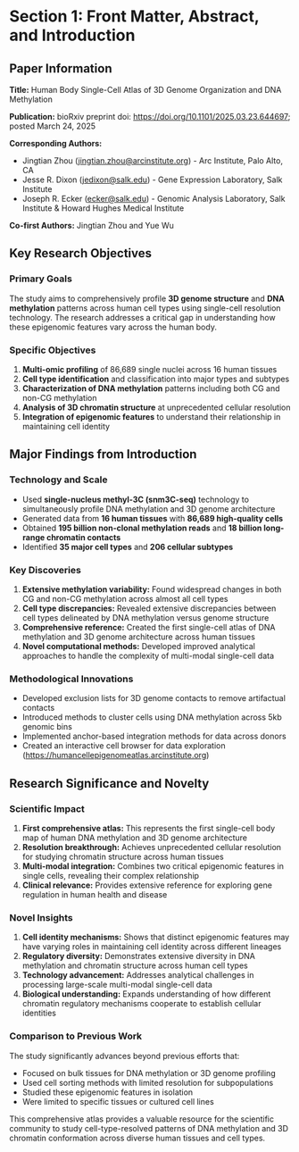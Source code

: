 # Section 1: Front Matter, Abstract, and Introduction

## Paper Information

**Title:** Human Body Single-Cell Atlas of 3D Genome Organization and DNA Methylation

**Publication:** bioRxiv preprint doi: https://doi.org/10.1101/2025.03.23.644697; posted March 24, 2025

**Corresponding Authors:**
- Jingtian Zhou (jingtian.zhou@arcinstitute.org) - Arc Institute, Palo Alto, CA
- Jesse R. Dixon (jedixon@salk.edu) - Gene Expression Laboratory, Salk Institute
- Joseph R. Ecker (ecker@salk.edu) - Genomic Analysis Laboratory, Salk Institute & Howard Hughes Medical Institute

**Co-first Authors:** Jingtian Zhou and Yue Wu

## Key Research Objectives

### Primary Goals
The study aims to comprehensively profile **3D genome structure** and **DNA methylation** patterns across human cell types using single-cell resolution technology. The research addresses a critical gap in understanding how these epigenomic features vary across the human body.

### Specific Objectives
1. **Multi-omic profiling** of 86,689 single nuclei across 16 human tissues
2. **Cell type identification** and classification into major types and subtypes
3. **Characterization of DNA methylation** patterns including both CG and non-CG methylation
4. **Analysis of 3D chromatin structure** at unprecedented cellular resolution
5. **Integration of epigenomic features** to understand their relationship in maintaining cell identity

## Major Findings from Introduction

### Technology and Scale
- Used **single-nucleus methyl-3C (snm3C-seq)** technology to simultaneously profile DNA methylation and 3D genome architecture
- Generated data from **16 human tissues** with **86,689 high-quality cells**
- Obtained **195 billion non-clonal methylation reads** and **18 billion long-range chromatin contacts**
- Identified **35 major cell types** and **206 cellular subtypes**

### Key Discoveries
1. **Extensive methylation variability:** Found widespread changes in both CG and non-CG methylation across almost all cell types
2. **Cell type discrepancies:** Revealed extensive discrepancies between cell types delineated by DNA methylation versus genome structure
3. **Comprehensive reference:** Created the first single-cell atlas of DNA methylation and 3D genome architecture across human tissues
4. **Novel computational methods:** Developed improved analytical approaches to handle the complexity of multi-modal single-cell data

### Methodological Innovations
- Developed exclusion lists for 3D genome contacts to remove artifactual contacts
- Introduced methods to cluster cells using DNA methylation across 5kb genomic bins
- Implemented anchor-based integration methods for data across donors
- Created an interactive cell browser for data exploration (https://humancellepigenomeatlas.arcinstitute.org)

## Research Significance and Novelty

### Scientific Impact
1. **First comprehensive atlas:** This represents the first single-cell body map of human DNA methylation and 3D genome architecture
2. **Resolution breakthrough:** Achieves unprecedented cellular resolution for studying chromatin structure across human tissues
3. **Multi-modal integration:** Combines two critical epigenomic features in single cells, revealing their complex relationship
4. **Clinical relevance:** Provides extensive reference for exploring gene regulation in human health and disease

### Novel Insights
1. **Cell identity mechanisms:** Shows that distinct epigenomic features may have varying roles in maintaining cell identity across different lineages
2. **Regulatory diversity:** Demonstrates extensive diversity in DNA methylation and chromatin structure across human cell types
3. **Technology advancement:** Addresses analytical challenges in processing large-scale multi-modal single-cell data
4. **Biological understanding:** Expands understanding of how different chromatin regulatory mechanisms cooperate to establish cellular identities

### Comparison to Previous Work
The study significantly advances beyond previous efforts that:
- Focused on bulk tissues for DNA methylation or 3D genome profiling
- Used cell sorting methods with limited resolution for subpopulations
- Studied these epigenomic features in isolation
- Were limited to specific tissues or cultured cell lines

This comprehensive atlas provides a valuable resource for the scientific community to study cell-type-resolved patterns of DNA methylation and 3D chromatin conformation across diverse human tissues and cell types.